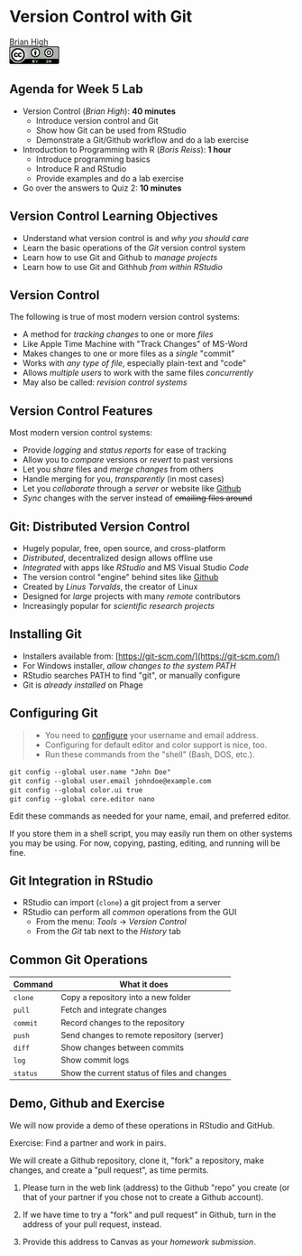 # Version Control with Git
[Brian High](https://github.com/brianhigh)  
![CC BY-SA 4.0](cc_by-sa_4.png)  

## Agenda for Week 5 Lab

* Version Control (_Brian High_): **40 minutes**
    + Introduce version control and Git
    + Show how Git can be used from RStudio
    + Demonstrate a Git/Github workflow and do a lab exercise
* Introduction to Programming with R (_Boris Reiss_): **1 hour**
    + Introduce programming basics
    + Introduce R and RStudio
    + Provide examples and do a lab exercise
* Go over the answers to Quiz 2: **10 minutes**

## Version Control Learning Objectives

* Understand what version control is and _why you should care_
* Learn the basic operations of the _Git_ version control system
* Learn how to use Git and Github to _manage projects_
* Learn how to use Git and Githhub _from within RStudio_

## Version Control

The following is true of most modern version control systems:

* A method for _tracking changes_ to one or more _files_
* Like Apple Time Machine with "Track Changes" of MS-Word
* Makes changes to one or more files as a _single_ "commit"
* Works with _any type of file_, especially plain-text and "code"
* Allows _multiple users_ to work with the same files _concurrently_
* May also be called: _revision control systems_

## Version Control Features

Most modern version control systems:

* Provide _logging_ and _status reports_ for ease of tracking
* Allow you to _compare_ versions or _revert_ to past versions
* Let you _share_ files and _merge changes_ from others
* Handle merging for you, _transparently_ (in most cases)
* Let you _collaborate_ through a _server_ or website like [Github](https://github.com/)
* _Sync_ changes with the server instead of ~~emailing files around~~

## Git: Distributed Version Control

* Hugely popular, free, open source, and cross-platform
* _Distributed_, decentralized design allows offline use
* _Integrated_ with apps like _RStudio_ and MS Visual Studio _Code_
* The version control "engine" behind sites like [Github](https://github.com/)
* Created by _Linus Torvalds_, the creator of Linux
* Designed for _large_ projects with many _remote_ contributors
* Increasingly popular for _scientific research projects_

## Installing Git

* Installers available from: [https://git-scm.com/](https://git-scm.com/)
* For Windows installer, _allow changes to the system PATH_
* RStudio searches PATH to find "git", or manually configure
* Git is _already installed_ on Phage

## Configuring Git

> * You need to [configure](https://git-scm.com/book/en/v2/Getting-Started-First-Time-Git-Setup) 
your username and email address.
> * Configuring for default editor and color support is nice, too.
> * Run these commands from the "shell" (Bash, DOS, etc.).

```
git config --global user.name "John Doe"
git config --global user.email johndoe@example.com
git config --global color.ui true
git config --global core.editor nano
```

Edit these commands as needed for your name, email, and preferred editor. 

If you store them in a shell script, you may easily run them on other systems 
you may be using. For now, copying, pasting, editing, and running will be fine.

## Git Integration in RStudio

* RStudio can import (`clone`) a git project from a server
* RStudio can perform all _common_ operations from the GUI
    + From the menu: _Tools_ -> _Version Control_
    + From the _Git_ tab next to the _History_ tab

## Common Git Operations

| Command  | What it does
|----------|----------------------------------------------
| `clone`  | Copy a repository into a new folder
| `pull`   | Fetch and integrate changes
| `commit` | Record changes to the repository
| `push`   | Send changes to remote repository (server)
| `diff`   | Show changes between commits
| `log`    | Show commit logs
| `status` | Show the current status of files and changes

## Demo, Github and Exercise

We will now provide a demo of these operations in RStudio and GitHub.

Exercise: Find a partner and work in pairs.

We will create a Github repository, clone it, "fork" a repository, make changes,
and create a "pull request", as time permits.

1. Please turn in the web link (address) to the Github "repo" you create
(or that of your partner if you chose not to create a Github account).

2. If we have time to try a "fork" and  pull request" in Github, turn in the 
address of your pull request, instead.

3. Provide this address to Canvas as your _homework submission_.
